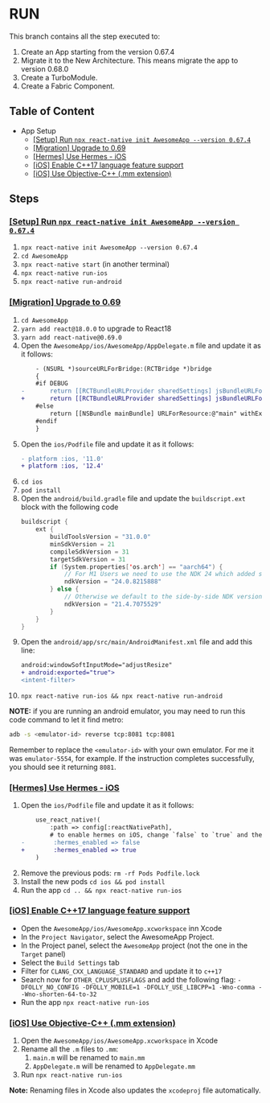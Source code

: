 # RUN

This branch contains all the step executed to:
1. Create an App starting from the version 0.67.4
2. Migrate it to the New Architecture. This means migrate the app to version 0.68.0
3. Create a TurboModule.
4. Create a Fabric Component.

## Table of Content

* App Setup
    * [[Setup] Run `npx react-native init AwesomeApp --version 0.67.4`](#setup)
    * [[Migration] Upgrade to 0.69](#move-to-0.69)
    * [[Hermes] Use Hermes - iOS](#hermes-ios)
    * [[iOS] Enable C++17 language feature support](#configure-cpp17)
    * [[iOS] Use Objective-C++ (.mm extension)](#configure-objcpp)


## Steps

### <a name="setup" />[[Setup] Run `npx react-native init AwesomeApp --version 0.67.4`](https://github.com/react-native-community/RNNewArchitectureApp/commit/)

1. `npx react-native init AwesomeApp --version 0.67.4`
2. `cd AwesomeApp`
3. `npx react-native start` (in another terminal)
4. `npx react-native run-ios`
5. `npx react-native run-android`

### <a name="move-to-0.69" />[[Migration] Upgrade to 0.69](https://github.com/react-native-community/RNNewArchitectureApp/commit/)

1. `cd AwesomeApp`
1. `yarn add react@18.0.0` to upgrade to React18
1. `yarn add react-native@0.69.0`
1. Open the `AwesomeApp/ios/AwesomeApp/AppDelegate.m` file and update it as it follows:
    ```diff
        - (NSURL *)sourceURLForBridge:(RCTBridge *)bridge
        {
        #if DEBUG
    -       return [[RCTBundleURLProvider sharedSettings] jsBundleURLForBundleRoot:@"index" fallbackResource:nil];
    +       return [[RCTBundleURLProvider sharedSettings] jsBundleURLForBundleRoot:@"index"];
        #else
            return [[NSBundle mainBundle] URLForResource:@"main" withExtension:@"jsbundle"];
        #endif
        }
    ```
1. Open the `ios/Podfile` file and update it as it follows:
    ```diff
    - platform :ios, '11.0'
    + platform :ios, '12.4'
    ```
1. `cd ios`
1. `pod install`
1. Open the `android/build.gradle` file and update the `buildscript.ext` block with the following code
    ```kotlin
    buildscript {
        ext {
            buildToolsVersion = "31.0.0"
            minSdkVersion = 21
            compileSdkVersion = 31
            targetSdkVersion = 31
            if (System.properties['os.arch'] == "aarch64") {
                // For M1 Users we need to use the NDK 24 which added support for aarch64
                ndkVersion = "24.0.8215888"
            } else {
                // Otherwise we default to the side-by-side NDK version from AGP.
                ndkVersion = "21.4.7075529"
            }
        }
    }
    ```
1. Open the `android/app/src/main/AndroidManifest.xml` file and add this line:
    ```diff
    android:windowSoftInputMode="adjustResize"
    + android:exported="true">
    <intent-filter>
    ```
1. `npx react-native run-ios && npx react-native run-android`

**NOTE:** if you are running an android emulator, you may need to run this code command to let it find metro:
```sh
adb -s <emulator-id> reverse tcp:8081 tcp:8081
```
Remember to replace the `<emulator-id>` with your own emulator. For me it was `emulator-5554`, for example.
If the instruction completes successfully, you should see it returning `8081`.

### <a name="hermes-ios" />[[Hermes] Use Hermes - iOS](https://github.com/react-native-community/RNNewArchitectureApp/commit/)

1. Open the `ios/Podfile` file and update it as it follows:
    ```diff
        use_react_native!(
            :path => config[:reactNativePath],
            # to enable hermes on iOS, change `false` to `true` and then install pods
    -        :hermes_enabled => false
    +        :hermes_enabled => true
        )
    ```
1. Remove the previous pods: `rm -rf Pods Podfile.lock`
1. Install the new pods `cd ios && pod install`
1. Run the app `cd .. && npx react-native run-ios`

### <a name="configure-cpp17">[[iOS] Enable C++17 language feature support](https://github.com/react-native-community/RNNewArchitectureApp/commit/)

* Open the `AwesomeApp/ios/AwesomeApp.xcworkspace` inn Xcode
* In the `Project Navigator`, select the AwesomeApp Project.
* In the Project panel, select the `AwesomeApp` project (not the one in the `Target` panel)
* Select the `Build Settings` tab
* Filter for `CLANG_CXX_LANGUAGE_STANDARD` and update it to `c++17`
* Search now for `OTHER_CPLUSPLUSFLAGS` and add the following flag: `-DFOLLY_NO_CONFIG -DFOLLY_MOBILE=1 -DFOLLY_USE_LIBCPP=1 -Wno-comma --Wno-shorten-64-to-32`
* Run the app `npx react-native run-ios`

### <a name="configure-objcpp">[[iOS] Use Objective-C++ (.mm extension)](https://github.com/react-native-community/RNNewArchitectureApp/commit/)

1. Open the `AwesomeApp/ios/AwesomeApp.xcworkspace` in Xcode
1. Rename all the `.m` files to `.mm`:
    1. `main.m` will be renamed to `main.mm`
    1. `AppDelegate.m` will be renamed to `AppDelegate.mm`
1. Run `npx react-native run-ios`

**Note:** Renaming files in Xcode also updates the `xcodeproj` file automatically.
